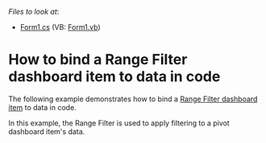 <!-- default file list -->
*Files to look at*:

* [Form1.cs](./CS/Dashboard_CreateRangeFilter/Form1.cs) (VB: [Form1.vb](./VB/Dashboard_CreateRangeFilter/Form1.vb))
<!-- default file list end -->
# How to bind a Range Filter dashboard item to data in code


<p>The following example demonstrates how to bind a <a href="https://documentation.devexpress.com/#Dashboard/CustomDocument15265">Range Filter dashboard item</a> to data in code.</p>
<p>In this example, the Range Filter is used to apply filtering to a pivot dashboard item's data.</p>
<p> </p>

<br/>


